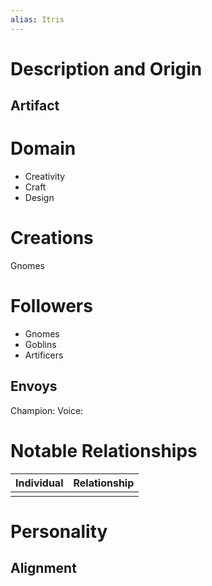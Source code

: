 ```yaml
---
alias: Itris
---
```

# Description and Origin

## Artifact

# Domain
- Creativity
- Craft
- Design

# Creations
Gnomes


# Followers
- Gnomes
- Goblins
- Artificers

## Envoys
Champion: 
Voice: 

# Notable Relationships
| Individual | Relationship |
| ---------- | ------------ |
|            |              |

# Personality

## Alignment
